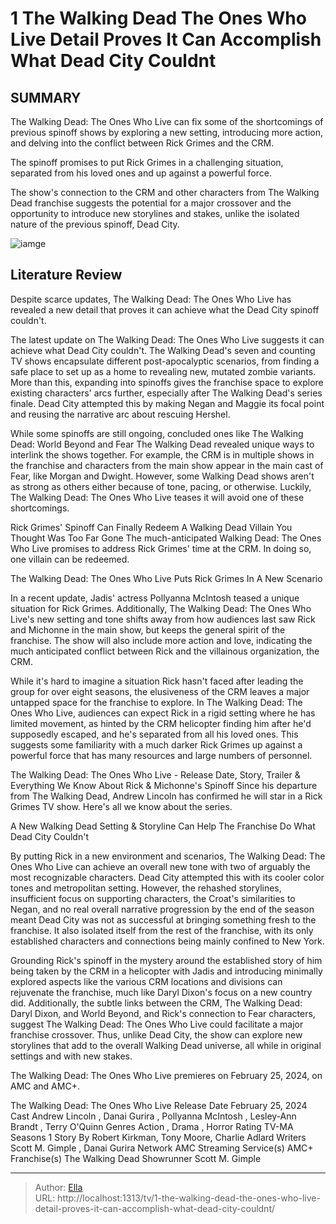 # 1 The Walking Dead The Ones Who Live Detail Proves It Can Accomplish What Dead City Couldnt


## SUMMARY 



The Walking Dead: The Ones Who Live can fix some of the shortcomings of previous spinoff shows by exploring a new setting, introducing more action, and delving into the conflict between Rick Grimes and the CRM.   

The spinoff promises to put Rick Grimes in a challenging situation, separated from his loved ones and up against a powerful force.   

The show&#39;s connection to the CRM and other characters from The Walking Dead franchise suggests the potential for a major crossover and the opportunity to introduce new storylines and stakes, unlike the isolated nature of the previous spinoff, Dead City.  

![iamge](https://static1.srcdn.com/wordpress/wp-content/uploads/2023/12/theoneswholivedetail_willdo_what_walkingdeadcouldnt.jpg)

## Literature Review
Despite scarce updates, The Walking Dead: The Ones Who Live has revealed a new detail that proves it can achieve what the Dead City spinoff couldn&#39;t.




The latest update on The Walking Dead: The Ones Who Live suggests it can achieve what Dead City couldn&#39;t. The Walking Dead&#39;s seven and counting TV shows encapsulate different post-apocalyptic scenarios, from finding a safe place to set up as a home to revealing new, mutated zombie variants. More than this, expanding into spinoffs gives the franchise space to explore existing characters&#39; arcs further, especially after The Walking Dead&#39;s series finale. Dead City attempted this by making Negan and Maggie its focal point and reusing the narrative arc about rescuing Hershel.




While some spinoffs are still ongoing, concluded ones like The Walking Dead: World Beyond and Fear The Walking Dead revealed unique ways to interlink the shows together. For example, the CRM is in multiple shows in the franchise and characters from the main show appear in the main cast of Fear, like Morgan and Dwight. However, some Walking Dead shows aren&#39;t as strong as others either because of tone, pacing, or otherwise. Luckily, The Walking Dead: The Ones Who Live teases it will avoid one of these shortcomings.


Rick Grimes&#39; Spinoff Can Finally Redeem A Walking Dead Villain You Thought Was Too Far Gone   The much-anticipated Walking Dead: The Ones Who Live promises to address Rick Grimes&#39; time at the CRM. In doing so, one villain can be redeemed.    


 The Walking Dead: The Ones Who Live Puts Rick Grimes In A New Scenario 
          



In a recent update, Jadis&#39; actress Pollyanna McIntosh teased a unique situation for Rick Grimes. Additionally, The Walking Dead: The Ones Who Live&#39;s new setting and tone shifts away from how audiences last saw Rick and Michonne in the main show, but keeps the general spirit of the franchise. The show will also include more action and love, indicating the much anticipated conflict between Rick and the villainous organization, the CRM.

While it&#39;s hard to imagine a situation Rick hasn&#39;t faced after leading the group for over eight seasons, the elusiveness of the CRM leaves a major untapped space for the franchise to explore. In The Walking Dead: The Ones Who Live, audiences can expect Rick in a rigid setting where he has limited movement, as hinted by the CRM helicopter finding him after he&#39;d supposedly escaped, and he&#39;s separated from all his loved ones. This suggests some familiarity with a much darker Rick Grimes up against a powerful force that has many resources and large numbers of personnel.




The Walking Dead: The Ones Who Live - Release Date, Story, Trailer &amp; Everything We Know About Rick &amp; Michonne&#39;s Spinoff   Since his departure from The Walking Dead, Andrew Lincoln has confirmed he will star in a Rick Grimes TV show. Here&#39;s all we know about the series.    



 A New Walking Dead Setting &amp; Storyline Can Help The Franchise Do What Dead City Couldn&#39;t 
          

By putting Rick in a new environment and scenarios, The Walking Dead: The Ones Who Live can achieve an overall new tone with two of arguably the most recognizable characters. Dead City attempted this with its cooler color tones and metropolitan setting. However, the rehashed storylines, insufficient focus on supporting characters, the Croat&#39;s similarities to Negan, and no real overall narrative progression by the end of the season meant Dead City was not as successful at bringing something fresh to the franchise. It also isolated itself from the rest of the franchise, with its only established characters and connections being mainly confined to New York.




Grounding Rick&#39;s spinoff in the mystery around the established story of him being taken by the CRM in a helicopter with Jadis and introducing minimally explored aspects like the various CRM locations and divisions can rejuvenate the franchise, much like Daryl Dixon&#39;s focus on a new country did. Additionally, the subtle links between the CRM, The Walking Dead: Daryl Dixon, and World Beyond, and Rick&#39;s connection to Fear characters, suggest The Walking Dead: The Ones Who Live could facilitate a major franchise crossover. Thus, unlike Dead City, the show can explore new storylines that add to the overall Walking Dead universe, all while in original settings and with new stakes.



The Walking Dead: The Ones Who Live premieres on February 25, 2024, on AMC and AMC&#43;.




The Walking Dead: The Ones Who Live   Release Date   February 25, 2024    Cast   Andrew Lincoln , Danai Gurira , Pollyanna McIntosh , Lesley-Ann Brandt , Terry O&#39;Quinn    Genres   Action , Drama , Horror    Rating   TV-MA    Seasons   1    Story By   Robert Kirkman, Tony Moore, Charlie Adlard    Writers   Scott M. Gimple , Danai Gurira    Network   AMC    Streaming Service(s)   AMC&#43;    Franchise(s)   The Walking Dead    Showrunner   Scott M. Gimple       





---

> Author: [Ella](https://instagram.hk.cn/)  
> URL: http://localhost:1313/tv/1-the-walking-dead-the-ones-who-live-detail-proves-it-can-accomplish-what-dead-city-couldnt/  

